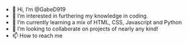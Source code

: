 - 👋 Hi, I’m @GabeD919
- 👀 I’m interested in furthering my knowledge in coding. 
- 🌱 I’m currently learning a mix of HTML, CSS, Javascript and Python
- 💞️ I’m looking to collaborate on projects of nearly any kind!
- 📫 How to reach me 

<!---
GabeD919/GabeD919 is a ✨ special ✨ repository because its `README.md` (this file) appears on your GitHub profile.
You can click the Preview link to take a look at your changes.
--->
